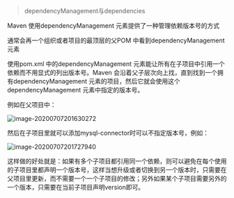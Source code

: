 > dependencyManagement与dependencies

Maven 使用dependencyManagement 元素提供了一种管理依赖版本号的方式

通常会再一个组织或者项目的最顶层的父POM 中看到dependencyManagement 元素

使用pom.xml 中的dependencyManagement 元素能让所有在子项目中引用一个依赖而不用显式的列出版本号。Maven 会沿着父子层次向上找，直到找到一个拥有dependencyManagement 元素的项目，然后它就会使用这个dependencyManagement 元素中指定的版本号。

例如在父项目中：

![image-20200707201630272](C:\Users\86159\AppData\Roaming\Typora\typora-user-images\image-20200707201630272.png)

然后在子项目里就可以添加mysql-connector时可以不指定版本号，例如：

![image-20200707201727940](C:\Users\86159\AppData\Roaming\Typora\typora-user-images\image-20200707201727940.png)

这样做的好处就是：如果有多个子项目都引用同一个依赖，则可以避免在每个使用的子项目里都声明一个版本号，这样当想升级或者切换到另一个版本时，只需要在父项目里更新，而不需要一个一个子项目的修改；另外如果某个子项目需要另外的一个版本，只需要在当前子项目声明version即可。